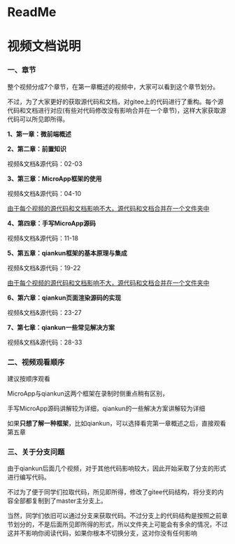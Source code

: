 # ReadMe

# 视频文档说明

### 一、章节

整个视频分成7个章节，在第一章概述的视频中，大家可以看到这个章节划分。

不过，为了大家更好的获取源代码和文档，对gitee上的代码进行了重构。每个源代码和文档进行对应(有些对代码修改没有影响合并在一个章节)，这样大家获取源代码可以所见即所得。

**1、第一章：微前端概述**

**2、第二章：前置知识**

视频&文档&源代码：02-03

**3、第三章：MicroApp框架的使用**

视频&文档&源代码：04-10

<u>由于每个视频的源代码和文档影响不大，源代码和文档合并在一个文件夹中</u>

**4、第四章：手写MicroApp源码**

视频&文档&源代码：11-18

**5、第五章：qiankun框架的基本原理与集成**

视频&文档&源代码：19-22

<u>由于每个视频的源代码和文档影响不大，源代码和文档合并在一个文件夹中</u>

**6、第六章：qiankun页面渲染源码的实现**

视频&文档&源代码：23-27

**7、第七章：qiankun一些常见解决方案**

视频&文档&源代码：28-33

### 二、视频观看顺序

建议按顺序观看

MicroApp与qiankun这两个框架在录制时侧重点稍有区别，

手写MicroApp源码讲解较为详细，qiankun的一些解决方案讲解较为详细

如果**只想了解一种框架**，比如qiankun，可以选择看完第一章概述之后，直接观看第五章

### 三、关于分支问题

由于qiankun后面几个视频，对于其他代码影响较大，因此开始采取了分支的形式进行编写代码。

不过为了便于同学们拉取代码，所见即所得，修改了gitee代码结构，将分支的内容全部都复制到了master主分支上。

当然，同学们依旧可以通过分支来获取代码。不过分支上的代码结构是按照之前章节划分的，不是后面所见即所得的形式，所以文件夹上可能会有多余的情况，不过这并不影响你阅读代码，如果你根本不切换分支，这对你没有任何影响
